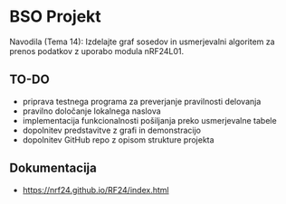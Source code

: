 # BSO Projekt

Navodila (Tema 14): Izdelajte graf sosedov in usmerjevalni algoritem za prenos podatkov z uporabo modula nRF24L01.

## TO-DO

- priprava testnega programa za preverjanje pravilnosti delovanja
- pravilno določanje lokalnega naslova
- implementacija funkcionalnosti pošiljanja preko usmerjevalne tabele
- dopolnitev predstavitve z grafi in demonstracijo
- dopolnitev GitHub repo z opisom strukture projekta

## Dokumentacija

- https://nrf24.github.io/RF24/index.html
